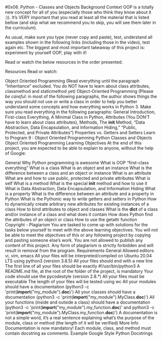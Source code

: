 #0x06. Python - Classes and Objects
Background Context
OOP is a totally new concept for all of you (especially those who think they know about it :)). It’s VERY important that you read at least all the material that is listed bellow (and skip what we recommend you to skip, you will see them later in the curriculum).

As usual, make sure you type (never copy and paste), test, understand all examples shown in the following links (including those in the video), test again etc. The biggest and most important takeaway of this project is: experiment by yourself OOP, play with it!

Read or watch the below resources in the order presented.

Resources
Read or watch:

Object Oriented Programming (Read everything until the paragraph “Inheritance” excluded. You do NOT have to learn about class attributes, classmethod and staticmethod yet)
Object-Oriented Programming (Please *be careful*: in most of the following paragraphs, the author shows things the way you should not use or write a class in order to help you better understand some concepts and how everything works in Python 3. Make sure you read everything in the following paragraphs: General Introduction, First-class Everything, A Minimal Class in Python, Attributes (You DON’T have to learn about class attributes), Methods, The __init__ Method, “Data Abstraction, Data Encapsulation, and Information Hiding,” “Public, Protected, and Private Attributes”)
Properties vs. Getters and Setters
Learn to Program 9 : Object Oriented Programming
Python Classes and Objects
Object Oriented Programming
Learning Objectives
At the end of this project, you are expected to be able to explain to anyone, without the help of Google:

General
Why Python programming is awesome
What is OOP
“first-class everything”
What is a class
What is an object and an instance
What is the difference between a class and an object or instance
What is an attribute
What are and how to use public, protected and private attributes
What is self
What is a method
What is the special __init__ method and how to use it
What is Data Abstraction, Data Encapsulation, and Information Hiding
What is a property
What is the difference between an attribute and a property in Python
What is the Pythonic way to write getters and setters in Python
How to dynamically create arbitrary new attributes for existing instances of a class
How to bind attributes to object and classes
What is the __dict__ of a class and/or instance of a class and what does it contain
How does Python find the attributes of an object or class
How to use the getattr function
Copyright - Plagiarism
You are tasked to come up with solutions for the tasks below yourself to meet with the above learning objectives.
You will not be able to meet the objectives of this or any following project by copying and pasting someone else’s work.
You are not allowed to publish any content of this project.
Any form of plagiarism is strictly forbidden and will result in removal from the program.
Requirements
General
Allowed editors: vi, vim, emacs
All your files will be interpreted/compiled on Ubuntu 20.04 LTS using python3 (version 3.8.5)
All your files should end with a new line
The first line of all your files should be exactly #!/usr/bin/python3
A README.md file, at the root of the folder of the project, is mandatory
Your code should use the pycodestyle (version 2.8.*)
All your files must be executable
The length of your files will be tested using wc
All your modules should have a documentation (python3 -c 'print(__import__("my_module").__doc__)')
All your classes should have a documentation (python3 -c 'print(__import__("my_module").MyClass.__doc__)')
All your functions (inside and outside a class) should have a documentation (python3 -c 'print(__import__("my_module").my_function.__doc__)' and python3 -c 'print(__import__("my_module").MyClass.my_function.__doc__)')
A documentation is not a simple word, it’s a real sentence explaining what’s the purpose of the module, class or method (the length of it will be verified)
More Info
Documentation is now mandatory! Each module, class, and method must contain docstring as comments. Example Google Style Python Docstrings

